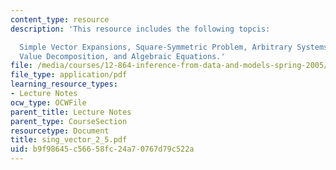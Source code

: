```yaml
---
content_type: resource
description: 'This resource includes the following topcis:

  Simple Vector Expansions, Square-Symmetric Problem, Arbitrary Systems, The Singular
  Value Decomposition, and Algebraic Equations.'
file: /media/courses/12-864-inference-from-data-and-models-spring-2005/b9f98645c56658fc24a70767d79c522a_sing_vector_2_5.pdf
file_type: application/pdf
learning_resource_types:
- Lecture Notes
ocw_type: OCWFile
parent_title: Lecture Notes
parent_type: CourseSection
resourcetype: Document
title: sing_vector_2_5.pdf
uid: b9f98645-c566-58fc-24a7-0767d79c522a
---
```

